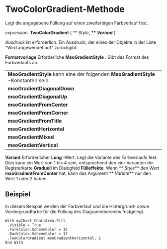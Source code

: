 
# TwoColorGradient-Methode

Legt die angegebene Füllung auf einen zweifarbigen Farbverlauf fest.

 _expression_. **TwoColorGradient** ( ** _Style_**, ** _Variant_** )

 _Ausdruck_ ist erforderlich. Ein Ausdruck, der eines der Objekte in der Liste "Wird angewendet auf" zurückgibt.

 **Formatvorlage** Erforderliche
 **MsoGradientStyle**
 . Gibt das Format des Farbverlaufs an.

||
|:-----|
|**MsoGradientStyle** kann eine der folgenden **MsoGradientStyle** -Konstanten sein.|
|**msoGradientDiagonalDown**|
|**msoGradientDiagonalUp**|
|**msoGradientFromCenter**|
|**msoGradientFromCorner**|
|**msoGradientFromTitle**|
|**msoGradientHorizontal**|
|**msoGradientMixed**|
|**msoGradientVertical**|
 **Variant** Erforderlicher **Long** -Wert. Legt die Variante des Farbverlaufs fest. Dies kann ein Wert von 1 bis 4 sein, entsprechend den vier Varianten der Registerkarte **Graduell** im Dialogfeld **Fülleffekte**. Wenn ** _Style_** den Wert **msoGradientFromCenter** hat, kann das Argument ** _Variant_** nur den Wert 1 oder 2 haben.

## Beispiel

In diesem Beispiel werden der Farbverlauf und die Hintergrund- sowie Vordergrundfarbe für die Füllung des Diagrammbereichs festgelegt.


```
With myChart.ChartArea.Fill 
 .Visible = True 
 .ForeColor.SchemeColor = 15 
 .BackColor.SchemeColor = 17 
 .TwoColorGradient msoGradientHorizontal, 1 
End With
```

